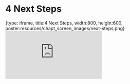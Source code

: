 # 4 Next Steps
 
{type: iframe, title:4 Next Steps, width:800, height:600, poster:resources/chapt_screen_images/next-steps.png}
![](https://sayumiyork.github.io/c-moor-ottr-generic/next-steps.html)
 

 
